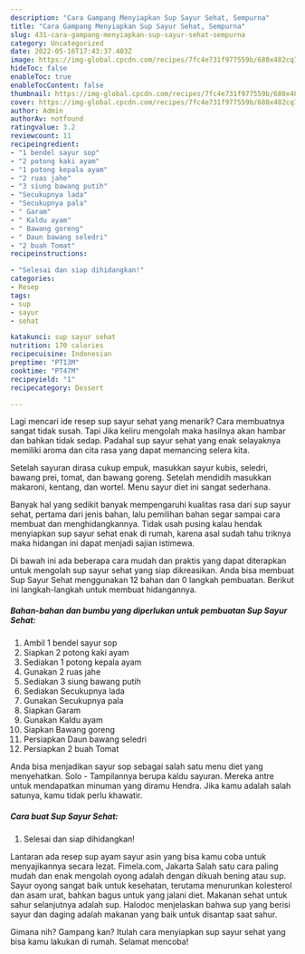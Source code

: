 ```yaml
---
description: "Cara Gampang Menyiapkan Sup Sayur Sehat, Sempurna"
title: "Cara Gampang Menyiapkan Sup Sayur Sehat, Sempurna"
slug: 431-cara-gampang-menyiapkan-sup-sayur-sehat-sempurna
category: Uncategorized
date: 2022-05-16T17:43:37.403Z
image: https://img-global.cpcdn.com/recipes/7fc4e731f977559b/680x482cq70/sup-sayur-sehat-foto-resep-utama.jpg
hideToc: false
enableToc: true
enableTocContent: false
thumbnail: https://img-global.cpcdn.com/recipes/7fc4e731f977559b/680x482cq70/sup-sayur-sehat-foto-resep-utama.jpg
cover: https://img-global.cpcdn.com/recipes/7fc4e731f977559b/680x482cq70/sup-sayur-sehat-foto-resep-utama.jpg
author: Admin
authorAv: notfound
ratingvalue: 3.2
reviewcount: 11
recipeingredient:
- "1 bendel sayur sop"
- "2 potong kaki ayam"
- "1 potong kepala ayam"
- "2 ruas jahe"
- "3 siung bawang putih"
- "Secukupnya lada"
- "Secukupnya pala"
- " Garam"
- " Kaldu ayam"
- " Bawang goreng"
- " Daun bawang seledri"
- "2 buah Tomat"
recipeinstructions:

- "Selesai dan siap dihidangkan!"
categories:
- Resep
tags:
- sup
- sayur
- sehat

katakunci: sup sayur sehat 
nutrition: 170 calories
recipecuisine: Indonesian
preptime: "PT13M"
cooktime: "PT47M"
recipeyield: "1"
recipecategory: Dessert

---
```



Lagi mencari ide resep sup sayur sehat yang menarik? Cara membuatnya sangat tidak susah. Tapi Jika keliru mengolah maka hasilnya akan hambar dan bahkan tidak sedap. Padahal sup sayur sehat yang enak selayaknya memiliki aroma dan cita rasa yang dapat memancing selera kita.


Setelah sayuran dirasa cukup empuk, masukkan sayur kubis, seledri, bawang prei, tomat, dan bawang goreng. Setelah mendidih masukkan makaroni, kentang, dan wortel. Menu sayur diet ini sangat sederhana.

Banyak hal yang sedikit banyak mempengaruhi kualitas rasa dari sup sayur sehat, pertama dari jenis bahan, lalu pemilihan bahan segar sampai cara membuat dan menghidangkannya. Tidak usah pusing kalau hendak menyiapkan sup sayur sehat enak di rumah, karena asal sudah tahu triknya maka hidangan ini dapat menjadi sajian istimewa.


Di bawah ini ada beberapa cara mudah dan praktis yang dapat diterapkan untuk mengolah sup sayur sehat yang siap dikreasikan. Anda bisa membuat Sup Sayur Sehat menggunakan 12 bahan dan 0 langkah pembuatan. Berikut ini langkah-langkah untuk membuat hidangannya.

<!--inarticleads1-->

##### Bahan-bahan dan bumbu yang diperlukan untuk pembuatan Sup Sayur Sehat:

1. Ambil 1 bendel sayur sop
1. Siapkan 2 potong kaki ayam
1. Sediakan 1 potong kepala ayam
1. Gunakan 2 ruas jahe
1. Sediakan 3 siung bawang putih
1. Sediakan Secukupnya lada
1. Gunakan Secukupnya pala
1. Siapkan  Garam
1. Gunakan  Kaldu ayam
1. Siapkan  Bawang goreng
1. Persiapkan  Daun bawang seledri
1. Persiapkan 2 buah Tomat


Anda bisa menjadikan sayur sop sebagai salah satu menu diet yang menyehatkan. Solo - Tampilannya berupa kaldu sayuran. Mereka antre untuk mendapatkan minuman yang diramu Hendra. Jika kamu adalah salah satunya, kamu tidak perlu khawatir. 

<!--inarticleads2-->

##### Cara buat Sup Sayur Sehat:


1. Selesai dan siap dihidangkan!

Lantaran ada resep sup ayam sayur asin yang bisa kamu coba untuk menyajikannya secara lezat. Fimela.com, Jakarta Salah satu cara paling mudah dan enak mengolah oyong adalah dengan dikuah bening atau sup. Sayur oyong sangat baik untuk kesehatan, terutama menurunkan kolesterol dan asam urat, bahkan bagus untuk yang jalani diet. Makanan sehat untuk sahur selanjutnya adalah sup. Halodoc menjelaskan bahwa sup yang berisi sayur dan daging adalah makanan yang baik untuk disantap saat sahur. 

Gimana nih? Gampang kan? Itulah cara menyiapkan sup sayur sehat yang bisa kamu lakukan di rumah. Selamat mencoba!
